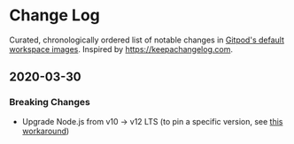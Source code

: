 # Change Log

Curated, chronologically ordered list of notable changes in [Gitpod's default workspace images](https://hub.docker.com/u/gitpod).
Inspired by https://keepachangelog.com.


## 2020-03-30

### Breaking Changes
- Upgrade Node.js from v10 → v12 LTS (to pin a specific version, see [this workaround](https://github.com/gitpod-io/workspace-images/pull/178#issuecomment-602465333))
